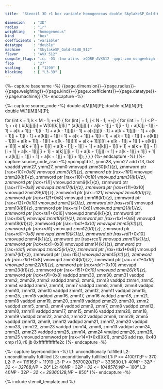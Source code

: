 ```yaml
---

title:  "Stencil 3D r1 box variable homogeneous double SkylakeSP_Gold-6148_512"

dimension    : "3D"
radius       : "1r"
weighting    : "homogeneous"
kind         : "box"
coefficients : "variable"
datatype     : "double"
machine      : "SkylakeSP_Gold-6148_512"
flavor       : "AVX 512"
compile_flags: "icc -O3 -fno-alias -xCORE-AVX512 -qopt-zmm-usage=high -qopenmp -DLIKWID_PERFMON -Ilikwid-4.3.2/include -Llikwid-4.3.2/lib -Iheaders/dummy.c stencil_compilable.c -o stencil -llikwid"
flop         : "27"
scaling      : [ "1290" ]
blocking     : [ "L3-3D" ]
---
```


{%- capture basename -%}
{{page.dimension}}-{{page.radius}}-{{page.weighting}}-{{page.kind}}-{{page.coefficients}}-{{page.datatype}}-{{page.machine}}
{%- endcapture -%}

{%- capture source_code -%}
double a[M][N][P];
double b[M][N][P];
double W[1][M][N][P];

for (int k = 1; k < M - 1; ++k) {
  for (int j = 1; j < N - 1; ++j) {
    for (int i = 1; i < P - 1; ++i) {
      b[k][j][i] =
          W[0][k][j][i] *
          (a[k][j][i] + a[k - 1][j - 1][i - 1] + a[k][j - 1][i - 1] +
           a[k + 1][j - 1][i - 1] + a[k - 1][j][i - 1] +
           a[k][j][i - 1] + a[k + 1][j][i - 1] +
           a[k - 1][j + 1][i - 1] + a[k][j + 1][i - 1] +
           a[k + 1][j + 1][i - 1] + a[k - 1][j - 1][i] +
           a[k][j - 1][i] + a[k + 1][j - 1][i] + a[k - 1][j][i] +
           a[k + 1][j][i] + a[k - 1][j + 1][i] + a[k][j + 1][i] +
           a[k + 1][j + 1][i] + a[k - 1][j - 1][i + 1] +
           a[k][j - 1][i + 1] + a[k + 1][j - 1][i + 1] +
           a[k - 1][j][i + 1] + a[k][j][i + 1] + a[k + 1][j][i + 1] +
           a[k - 1][j + 1][i + 1] + a[k][j + 1][i + 1] +
           a[k + 1][j + 1][i + 1]);
    }
  }
}
{%- endcapture -%}
{%- capture source_code_asm -%}
vpcmpgtd k1, ymm28, ymm27
add r13, 0x8
vpaddd ymm27, ymm27, ymm0
vmovupd zmm30{k1}{z}, zmmword ptr [rax+r10*1+0x8]
vmovupd zmm3{k1}{z}, zmmword ptr [rax+r10*1]
vmovupd zmm20{k1}{z}, zmmword ptr [rax+r10*1+0x10]
vmovupd zmm31{k1}{z}, zmmword ptr [rax+r11*1]
vmovupd zmm9{k1}{z}, zmmword ptr [rax+r11*1+0x8]
vmovupd zmm17{k1}{z}, zmmword ptr [rax+r11*1+0x10]
vmovupd zmm29{k1}{z}, zmmword ptr [rax+r12*1]
vmovupd zmm8{k1}{z}, zmmword ptr [rax+r12*1+0x8]
vmovupd zmm16{k1}{z}, zmmword ptr [rax+r12*1+0x10]
vmovupd zmm2{k1}{z}, zmmword ptr [rax+rsi*1]
vmovupd zmm13{k1}{z}, zmmword ptr [rax+rsi*1+0x8]
vmovupd zmm21{k1}{z}, zmmword ptr [rax+rsi*1+0x10]
vmovupd zmm6{k1}{z}, zmmword ptr [rax+rbx*1]
vmovupd zmm10{k1}{z}, zmmword ptr [rax+rbx*1+0x8]
vmovupd zmm18{k1}{z}, zmmword ptr [rax+rbx*1+0x10]
vmovupd zmm5{k1}{z}, zmmword ptr [rax+rdi*1]
vmovupd zmm12{k1}{z}, zmmword ptr [rax+rdi*1+0x8]
vmovupd zmm19{k1}{z}, zmmword ptr [rax+rdi*1+0x10]
vmovupd zmm4{k1}{z}, zmmword ptr [rax+rcx*1]
vmovupd zmm11{k1}{z}, zmmword ptr [rax+rcx*1+0x8]
vmovupd zmm14{k1}{z}, zmmword ptr [rax+rdx*1]
vmovupd zmm25{k1}{z}, zmmword ptr [rax+rdx*1+0x8]
vmovupd zmm7{k1}{z}, zmmword ptr [rax+r15*1]
vmovupd zmm15{k1}{z}, zmmword ptr [rax+r15*1+0x8]
vmovupd zmm24{k1}{z}, zmmword ptr [rax+rcx*1+0x10]
vmovupd zmm22{k1}{z}, zmmword ptr [rax+rdx*1+0x10]
vmovupd zmm23{k1}{z}, zmmword ptr [rax+r15*1+0x10]
vmovupd zmm26{k1}{z}, zmmword ptr [rax+r9*1+0x8]
vaddpd zmm30, zmm30, zmm31
vaddpd zmm2, zmm29, zmm2
vaddpd zmm3, zmm6, zmm3
vaddpd zmm4, zmm5, zmm4
vaddpd zmm7, zmm14, zmm7
vaddpd zmm8, zmm9, zmm8
vaddpd zmm10, zmm13, zmm10
vaddpd zmm11, zmm12, zmm11
vaddpd zmm15, zmm25, zmm15
vaddpd zmm16, zmm17, zmm16
vaddpd zmm18, zmm21, zmm18
vaddpd zmm19, zmm20, zmm19
vaddpd zmm29, zmm30, zmm2
vaddpd zmm5, zmm3, zmm4
vaddpd zmm9, zmm7, zmm8
vaddpd zmm12, zmm10, zmm11
vaddpd zmm17, zmm15, zmm16
vaddpd zmm20, zmm18, zmm19
vaddpd zmm22, zmm24, zmm22
vaddpd zmm6, zmm29, zmm5
vaddpd zmm13, zmm9, zmm12
vaddpd zmm21, zmm17, zmm20
vaddpd zmm23, zmm22, zmm23
vaddpd zmm14, zmm6, zmm13
vaddpd zmm24, zmm21, zmm23
vaddpd zmm25, zmm14, zmm24
vmulpd zmm26, zmm26, zmm25
vmovupd zmmword ptr [rax+r14*1+0x8]{k1}, zmm26
add rax, 0x40
cmp r13, r8
jb 0xfffffffffffffe2c
{%- endcapture -%}

{%- capture layercondition -%}
L1: unconditionally fulfilled
L2: unconditionally fulfilled
L3: unconditionally fulfilled
L1: P <= 4100/11;P ~ 370
L2: P <= 11916;P ~ 11910
L3: P <= 3670020/11;P ~ 333630
L1: 40*N*P - 32*P - 32 <= 32768;N*P ~ 20²
L2: 40*N*P - 32*P - 32 <= 1048576;N*P ~ 160²
L3: 40*N*P - 32*P - 32 <= 29360128;N*P ~ 850²
{%- endcapture -%}

{% include stencil_template.md %}
